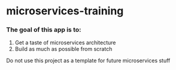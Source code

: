 # microservices-training
### The goal of this app is to:
1. Get a taste of microservices architecture
2. Build as much as possible from scratch

Do not use this project as a template for future microservices stuff
